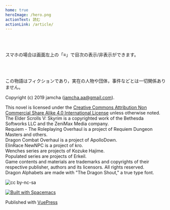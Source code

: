 ```yaml
---
home: true
heroImage: /hero.png
actionText: 読む
actionLink: /article/
---
```


<br>
<br>

スマホの場合は画面左上の「≡」で目次の表示/非表示ができます。

<br>
<br>

この物語はフィクションであり，実在の人物や団体，事件などとは一切関係ありません。

Copyright (c) 2019 jamcha (jamcha.aa@gmail.com).  

This novel is licensed under the [Creative Commons Attribution Non Commercial Share Alike 4.0 International License](https://creativecommons.org/licenses/by-nc-sa/4.0/deed) unless otherwise noted.  
The Elder Scrolls V: Skyrim is a copyrighted work of the Bethesda Softworks LLC and the ZeniMax Media company.  
Requiem - The Roleplaying Overhaul is a project of Requiem Dungeon Masters and others.  
Dragon Combat Overhaul is a project of ApolloDown.  
ElinRace NewNPC is a project of kro.  
Wenches series are projects of Kozuke Hajime.  
Populated series are projects of Erkeil.  
Game contents and materials are trademarks and copyrights of their respective publisher, authors and its licensors. All rights reserved.  
Dragon Alphabets are made with "The Dragon Shout," a true type font.

![cc by-nc-sa](https://i.creativecommons.org/l/by-nc-sa/4.0/88x31.png)  

[![Built with Spacemacs](https://cdn.rawgit.com/syl20bnr/spacemacs/442d025779da2f62fc86c2082703697714db6514/assets/spacemacs-badge.svg)](http://spacemacs.org)

Published with [VuePress](https://vuepress.vuejs.org/)
